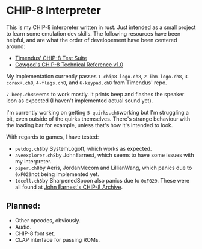 # CHIP-8 Interpreter
This is my CHIP-8 interpreter written in rust. Just intended as a small project to learn some emulation dev skills. The following resources have been helpful, and are what the order of developement have been centered around:

+ [Timendus' CHIP-8 Test Suite](https://github.com/Timendus/chip8-test-suite)
+ [Cowgod's CHIP-8 Technical Reference v1.0](http://devernay.free.fr/hacks/chip8/C8TECH10.HTM)

My implementation currently passes `1-chip8-logo.ch8`, `2-ibm-logo.ch8`, `3-corax+.ch8`, `4-flags.ch8`, and `6-keypad.ch8` from Timendus' repo.

`7-beep.ch8`seems to work mostly. It prints beep and flashes the speaker icon as expected (I haven't implemented actual sound yet).

I'm currently working on getting `5-quirks.ch8`working but I'm struggling a bit, even outside of the quirks themselves. There's strange behaviour with the loading bar for example, unless that's how it's intended to look.

With regards to games, I have tested:
+ `petdog.ch8`by SystemLogoff, which works as expected.
+ `aveexplorer.ch8`by JohnEarnest, which seems to have some issues with my interpreter.
+ `piper.ch8`by Aeris, JordanMecom and LillianWang, which panics due to `0xF029`not being implemented yet.
+ `1dcell.ch8`by SharpenedSpoon also panics due to `0xF029`.
These were all found at [John Earnest's CHIP-8 Archive](https://johnearnest.github.io/chip8Archive/?sort=platform).

## Planned:
+ Other opcodes, obviously.
+ Audio.
+ CHIP-8 font set.
+ CLAP interface for passing ROMs.
